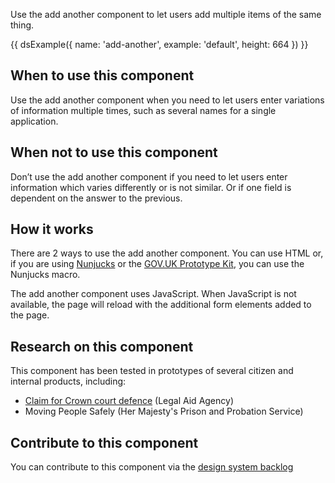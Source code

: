 Use the add another component to let users add multiple items of the same thing.

{{ dsExample({
  name: 'add-another',
  example: 'default',
  height: 664
}) }}

## When to use this component

Use the add another component when you need to let users enter variations of information multiple times, such as several names for a single application.

## When not to use this component

Don’t use the add another component if you need to let users enter information which varies differently or is not similar. Or if one field is dependent on the answer to the previous.

## How it works

There are 2 ways to use the add another component. You can use HTML or, if you are using [Nunjucks](https://mozilla.github.io/nunjucks/) or the [GOV.UK Prototype Kit](https://govuk-prototype-kit.herokuapp.com/), you can use the Nunjucks macro.

The add another component uses JavaScript. When JavaScript is not available, the page will reload with the additional form elements added to the page.

## Research on this component

This component has been tested in prototypes of several citizen and internal products, including:

- [Claim for Crown court defence](https://claim-crown-court-defence.service.gov.uk/) (Legal Aid Agency)
- Moving People Safely (Her Majesty's Prison and Probation Service)

## Contribute to this component

You can contribute to this component via the [design system backlog](https://github.com/ministryofjustice/moj-design-system-backlog/issues/6)